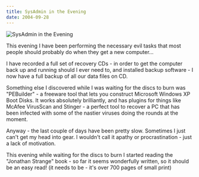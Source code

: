 ```yaml
---
title: SysAdmin in the Evening
date: 2004-09-28
---
```


![SysAdmin in the Evening](https://source.unsplash.com/ZYYS1kapOm8/1600x900)

This evening I have been performing the necessary evil tasks that most people should probably do when they get a new computer...

I have recorded a full set of recovery CDs - in order to get the computer back up and running should I ever need to, and installed backup software - I now have a full backup of all our data files on CD.

Something else I discovered while I was waiting for the discs to burn was "PEBuilder" - a freeware tool that lets you construct Microsoft Windows XP Boot Disks. It works absolutely brilliantly, and has plugins for things like McAfee VirusScan and Stinger - a perfect tool to recover a PC that has been infected with some of the nastier viruses doing the rounds at the moment.

Anyway - the last couple of days have been pretty slow. Sometimes I just can't get my head into gear. I wouldn't call it apathy or procrastination - just a lack of motivation.

This evening while waiting for the discs to burn I started reading the "Jonathan Strange" book - so far it seems wonderfully written, so it should be an easy read! (it needs to be - it's over 700 pages of small print)